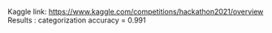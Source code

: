 Kaggle link:  https://www.kaggle.com/competitions/hackathon2021/overview
Results :
categorization accuracy = 0.991
